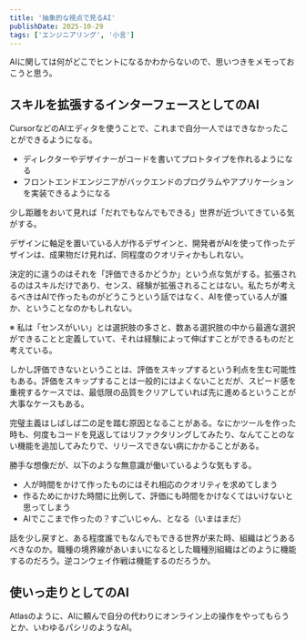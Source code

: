 ```yaml
---
title: '抽象的な視点で見るAI'
publishDate: 2025-10-29
tags: ['エンジニアリング', '小言']
---
```


AIに関しては何がどこでヒントになるかわからないので、思いつきをメモっておこうと思う。

## スキルを拡張するインターフェースとしてのAI

CursorなどのAIエディタを使うことで、これまで自分一人ではできなかったことができるようになる。

*   ディレクターやデザイナーがコードを書いてプロトタイプを作れるようになる
*   フロントエンドエンジニアがバックエンドのプログラムやアプリケーションを実装できるようになる

少し距離をおいて見れば「だれでもなんでもできる」世界が近づいてきている気がする。

デザインに軸足を置いている人が作るデザインと、開発者がAIを使って作ったデザインは、成果物だけ見れば、同程度のクオリティかもしれない。

決定的に違うのはそれを「評価できるかどうか」という点な気がする。拡張されるのはスキルだけであり、センス、経験が拡張されることはない。私たちが考えるべきはAIで作ったものがどうこうという話ではなく、AIを使っている人が誰か、ということなのかもしれない。

※ 私は「センスがいい」とは選択肢の多さと、数ある選択肢の中から最適な選択ができることと定義していて、それは経験によって伸ばすことができるものだと考えている。

しかし評価できないということは、評価をスキップするという利点を生む可能性もある。評価をスキップすることは一般的にはよくないことだが、スピード感を重視するケースでは、最低限の品質をクリアしていれば先に進めるということが大事なケースもある。

完璧主義はしばしば二の足を踏む原因となることがある。なにかツールを作った時も、何度もコードを見返してはリファクタリングしてみたり、なんてことのない機能を追加してみたりで、リリースできない病にかかることがある。

勝手な想像だが、以下のような無意識が働いているような気もする。

*   人が時間をかけて作ったものにはそれ相応のクオリティを求めてしまう
*   作るためにかけた時間に比例して、評価にも時間をかけなくてはいけないと思ってしまう
*   AIでここまで作ったの？すごいじゃん、となる（いまはまだ）

話を少し戻すと、ある程度誰でもなんでもできる世界が来た時、組織はどうあるべきなのか。職種の境界線があいまいになるとした職種別組織はどのように機能するのだろう。逆コンウェイ作戦は機能するのだろうか。

## 使いっ走りとしてのAI

Atlasのように、AIに頼んで自分の代わりにオンライン上の操作をやってもらうとか、いわゆるパシリのようなAI。
